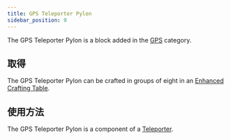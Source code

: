 ```yaml
---
title: GPS Teleporter Pylon
sidebar_position: 9
---
```


The GPS Teleporter Pylon is a block added in the [GPS](GPS.md) category.

## 取得

The GPS Teleporter Pylon can be crafted in groups of eight in an [Enhanced Crafting Table](../Basic-Machines/Enhanced-Crafting-Table.md).

## 使用方法

The GPS Teleporter Pylon is a component of a [Teleporter](Teleporter.md).

